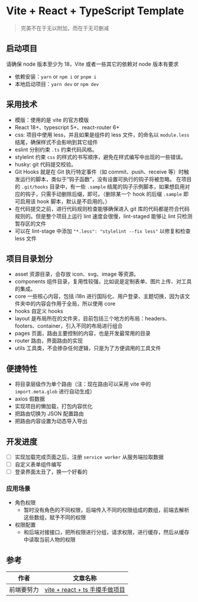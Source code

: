 # Vite + React + TypeScript Template

> 完美不在于无以附加，而在于无可删减

## 启动项目

请确保 node 版本至少为 18，Vite 或者一些其它的依赖对 node 版本有要求

- 依赖安装：`yarn` or `npm i` or `pnpm i`
- 本地启动项目：`yarn dev` or `npm dev`

## 采用技术

- 模版：使用的是 vite 的官方模版
- React 18+、typescript 5+、react-router 6+
- css: 项目中使用 less，并且如果是组件的 less 文件，的命名以 `module.less` 结尾，确保样式不会影响到其它组件
- eslint 分别约束 `.ts` 约束代码风格。
- stylelint 约束 `css` 的样式的书写顺序，避免在样式编写中出现的一些错误。
- husky: git 代码提交校验。
- Git Hooks 就是在 Git 执行特定事件（如 commit、push、receive 等）时触发运行的脚本，类似于“钩子函数”，没有设置可执行的钩子将被忽略。
  在项目的 `.git/hooks` 目录中，有一些 `.sample` 结尾的钩子示例脚本，如果想启用对应的钩子，只需手动删除后缀，即可。（删除某一个 hook 的后缀 `.sample` 即可启用该 hook 脚本，默认是不启用的。）
- 在代码提交之前，进行代码规则检查能够确保进入 git 库的代码都是符合代码规则的。但是整个项目上运行 lint 速度会很慢，lint-staged 能够让 lint 只检测暂存区的文件
- 可以在 lint-stage 中添加 `"*.less": "stylelint --fix less"` 以修复和检查 less 文件

## 项目目录划分

- asset 资源目录，会存放 icon、svg、image 等资源。
- components 组件目录，复用性较强，比如说是定制表单、图片上传、对工具的集成。
- core 一些核心内容，包括 i18n 进行国际化、用户登录、主题切换，因为该文件夹中的内容会作用于全局，所以使用 core
- hooks 自定义 hooks
- layout 是布局所在的文件夹，目前包括三个地方的布局：headers、footers、container，引入不同的布局进行组合
- pages 页面，路由主要控制的内容，也是开发最常用的目录
- router 路由，界面路由的实现
- utils 工具类，不会掺杂任何逻辑，只是为了方便调用的工具文件

## 便捷特性

- 将目录层级作为单个路由（注：现在路由可以采用 vite 中的 `import.meta.glob` 进行自动生成）
- axios 假数据
- 实现项目的懒加载，打包内容优化
- 把路由切换为 JSON 配置路由
- 把路由内容设置为动态导入导出

## 开发进度

- [ ] 实现加载完成页面之后，注册 `service worker` 从服务端拉取数据
- [ ] 自定义表单组件编写
- [ ] 登录界面太丑了，换一个好看的

### 应用场景

- 角色权限
  - 暂时没有角色的不同权限，后端传入不同的权限组成的数组，前端去解析这些数组，赋予不同的权限
- 权限配置
  - 和后端对接接口，把所权限进行分组，请求权限，进行缓存，然后从缓存中读取当前人物的权限

## 参考

| 作者       | 文章名称                                                                  |
| ---------- | ------------------------------------------------------------------------- |
| 前端要努力 | [vite + react + ts 手摸手做项目](https://juejin.cn/user/1943592288395479) |
